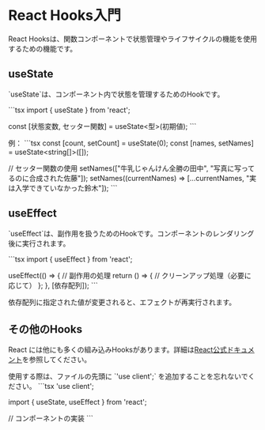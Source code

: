 # React Hooks入門

React Hooksは、関数コンポーネントで状態管理やライフサイクルの機能を使用するための機能です。

## useState

\`useState\`は、コンポーネント内で状態を管理するためのHookです。

\`\`\`tsx
import { useState } from 'react';

const [状態変数, セッター関数] = useState<型>(初期値);
\`\`\`

例：
\`\`\`tsx
const [count, setCount] = useState(0);
const [names, setNames] = useState<string[]>([]);

// セッター関数の使用
setNames(["牛乳じゃんけん全勝の田中", "写真に写ってるのに合成された佐藤"]);
setNames((currentNames) => [...currentNames, "実は入学できていなかった鈴木"]);
\`\`\`

## useEffect

\`useEffect\`は、副作用を扱うためのHookです。コンポーネントのレンダリング後に実行されます。

\`\`\`tsx
import { useEffect } from 'react';

useEffect(() => {
    // 副作用の処理
    return () => {
        // クリーンアップ処理（必要に応じて）
    };
}, [依存配列]);
\`\`\`

依存配列に指定された値が変更されると、エフェクトが再実行されます。

## その他のHooks

React には他にも多くの組み込みHooksがあります。詳細は[React公式ドキュメント](https://reactjs.org/docs/hooks-intro.html)を参照してください。

使用する際は、ファイルの先頭に \`'use client';\` を追加することを忘れないでください。
\`\`\`tsx
'use client';

import { useState, useEffect } from 'react';

// コンポーネントの実装
\`\`\`

